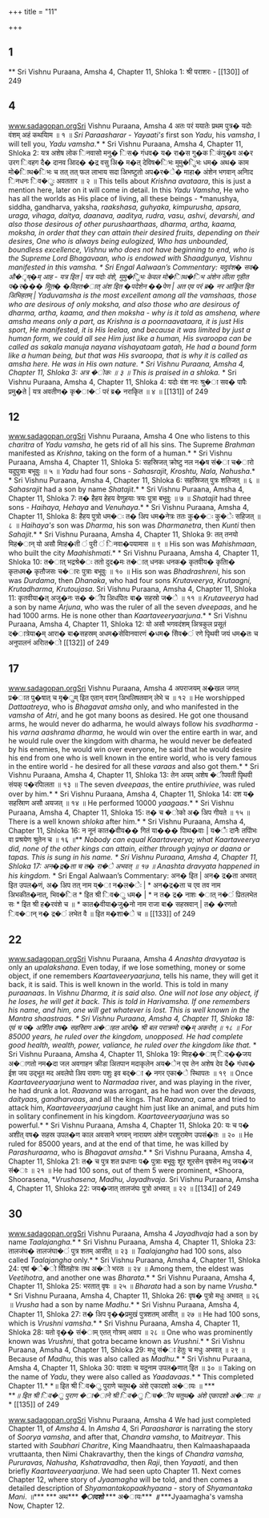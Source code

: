 +++
title = "11"

+++


## 1
** Sri Vishnu Puraana, Amsha 4, Chapter 11, Shloka 1:  श्री पराशरः -  [[130]] of 249 





## 4
www.sadagopan.orgSri Vishnu Puraana, Amsha 4 अतः परं ययातेः प्रथम पुत्र� यदोः वंशम् अहं कथयािम ॥ १ ॥ *Sri Paraasharar - Yayaati's* first son *Yadu*, his *vamsha*, I will tell you, *Yadu* *vamsha*.* * Sri Vishnu Puraana, Amsha 4, Chapter 11, Shloka 2: यत्र अशेष लोक िनवासो मनु� िस� गंधव� य� रा�स गु�क िकंपु�ष अ�र उरग िवहग दै� दानव आिद� �द्र वसु अि� म�त् देविष�िभः मुमु�ुिभः धम� अथ� काम मो�ािथ�िभः च तत् तत् फल लाभाय सदा अिभष्टुतो अप�र�े� माहा� अंशेन भगवान् अनािद िनधनः िव�ुः अवततार ॥ २ ॥ This tells about *Krishna avataara*, this is just a mention here, later on it will come in detail. In this *Yadu Vamsha*, He who has all the worlds as His place of living, all these beings - *manushya, siddha, gandharva, yaksha, **raakshasa, guhyaka, kimpurusha, apsara, uraga, vihaga, daitya, daanava, **aaditya, rudra, vasu, ashvi, devarshi*, and also those desirous of other *purushaarthaas*, *dharma, artha, kaama, moksha*, in order that they can attain their desired fruits, depending on their desires, One who is always being eulogized, Who has unbounded, boundless excellence, Vishnu who does not have beginning to end, who is the Supreme Lord *Bhagavaan*, who is endowed with *Shaadgunya, Vishnu* manifested in this *vamsha*.* * Sri Engal Aalwaan’s Commentary: यदुवंश� सव� औ�ृष्�म् आह - यत्र इित | यत्र यदोः वंशे, मुमु�ुिभः केवल मो�ािथ�िभ अंशेन लीला गृहीत प�र��� मूित� �विहत�ात् अंश इित �पदेशेन ��पेण | अत एव परं ब्र� नर आकृित इित अिभिहतम् | *Yaduvamsha* is the most excellent among all the *vamshaas*, those who are desirous of only moksha, and also those who are desirous of *dharma*, *artha*, *kaama*, and then moksha - why is it told as *amshena*, where *amsha* means only a part, as *Krishna* is a *poornaavataara*, it is just His sport, He manifested, it is His *leelaa*, and because it was limited by just a human form, we could all see Him just like a human, His *svaroopa* can be called as *sakala manuja nayana vishayataam gatah*, He had a bound form like a human being, but that was His *svaroopa*, that is why it is called as *amsha* here. He was in His own nature.* * Sri Vishnu Puraana, Amsha 4, Chapter 11, Shloka 3: अत्र �ोकः ॥ ३ ॥ This is praised in a *shloka*.* * Sri Vishnu Puraana, Amsha 4, Chapter 11, Shloka 4:  यदोः वंश नरः श्रु�ा सव� पापैः प्रमु�ते | यत्र अवतीण� कृ�ा�ं परं ब्र� नराकृित ॥ ४ ॥  [[131]] of 249 





## 12
www.sadagopan.orgSri Vishnu Puraana, Amsha 4 One who listens to this *charitra* of *Yadu vamsha*, he gets rid of all his sins. The Supreme *Brahman* manifested as *Krishna*, taking on the form of a human.* * Sri Vishnu Puraana, Amsha 4, Chapter 11, Shloka 5: सहस्रिजत् क्रोष्टु नल न�ष सं�ा च�ारो यदुपुत्राः बभूवुः ॥ ५ ॥ *Yadu* had four sons - *Sahasrajit, Kroshtu, Nala, Nahusha*.* * Sri Vishnu Puraana, Amsha 4, Chapter 11, Shloka 6: सहस्रिजत् पुत्रः शतिजत् ॥ ६ ॥ *Sahasrajit* had a son by name *Shatajit*.* * Sri Vishnu Puraana, Amsha 4, Chapter 11, Shloka 7: त� हैहय हेहय वेणुहयाः त्रयः पुत्रा बभूवुः ॥ ७ ॥ *Shatajit* had three sons - *Haihaya, Hehaya* and *Venuhaya*.* * Sri Vishnu Puraana, Amsha 4, Chapter 11, Shloka 8: हैहय पुत्रो धम�ः त� अिप धम�नेत्रः ततः कु��ः कु�ेः सहिजत् ॥ ८ ॥ *Haihaya's* son was *Dharma*, his son was *Dharmanetra*, then *Kunti* then *Sahajit*.* * Sri Vishnu Puraana, Amsha 4, Chapter 11, Shloka 9: तत् तनयो मिह�ान् यो असौ मािह�ती ं पुरी ं िनवा�पयामास ॥ ९ ॥ His son was *Mahishmaan*, who built the city *Maahishmati*.* * Sri Vishnu Puraana, Amsha 4, Chapter 11, Shloka 10: त�ात् भद्रश्रे�ः ततो दुद�मः त�ात् धनकः धनक� कृतवीय� कृताि� कृतधम� कृतौजसः च�ारः पुत्राः बभूवुः ॥ १० ॥ His son was *Bhadrashreni*, his son was *Durdama*, then *Dhanaka*, who had four sons *Krutaveerya, Krutaagni, Krutadharma, Krutoujasa*. Sri Vishnu Puraana, Amsha 4, Chapter 11, Shloka 11: कृतवीया�त् अजु�नः स� �ीप अिधपितः बा� सहस्रो ज�े ॥ ११ ॥ *Krutaveerya* had a son by name *Arjuna*, who was the ruler of all the seven *dveepaas*, and he had 1000 arms. He is none other than *Kaartaveeryaarjuna*.* * Sri Vishnu Puraana, Amsha 4, Chapter 11, Shloka 12:  यो असौ भगवदंशम् अित्रकुल प्रसूतं द�ात्रेया�म् आरा� बा�सहस्रम् अधम�सेवािनवारणं �धम� सेिव�ं रणे पृिथवी जयं धम�तः च अनुपालनं अराित�ो  [[132]] of 249 





## 17
www.sadagopan.orgSri Vishnu Puraana, Amsha 4 अपराजयम् अ�खल जगत् प्र�ात पु�षात् च मृ�ुम् इित एतान् वरान् अिभलिषतवान् लेभे च ॥ १२ ॥ He worshipped *Dattaatreya*, who is *Bhagavat amsha* only, and who manifested in the *vamsha* of *Atri*, and he got many boons as desired. He got one thousand arms, he would never do adharma, he would always follow his *svadharma* - his *varna aashrama dharma*, he would win over the entire earth in war, and he would rule over the kingdom with dharma, he would never be defeated by his enemies, he would win over everyone, he said that he would desire his end from one who is well known in the entire world, who is very famous in the entire world - he desired for all these *varaas* and also got them.* * Sri Vishnu Puraana, Amsha 4, Chapter 11, Shloka 13: तेन अयम् अशेष �ीपवती पृिथवी संयक् प�रपािलता ॥ १३ ॥ The seven *dveepaas*, the entire *pruthiviee*, was ruled over by him.* * Sri Vishnu Puraana, Amsha 4, Chapter 11, Shloka 14: दश य� सहस्रािण असौ अयजत् ॥ १४ ॥ He performed 10000 *yaagaas*.* * Sri Vishnu Puraana, Amsha 4, Chapter 11, Shloka 15: त� च �ोको अ� अिप गीयते ॥ १५ ॥ There is a well known *shloka* after him.* * Sri Vishnu Puraana, Amsha 4, Chapter 11, Shloka 16: न नूनं कात�वीय�� गितं या��� पािथ�वाः | य�ैः दानैः तपोिभः वा प्रश्रयेण श्रुतेन च ॥ १६ ॥** **Nobody can equal *Kaartaveerya*; what *Kaartaveerya* did, none of the other kings can attain, either through *yajnya* or *daana* or *tapas*. This is sung in his name.* * Sri Vishnu Puraana, Amsha 4, Chapter 11, Shloka 17:  अन�द्र�ता च त� रा�े अभवत् ॥ १७ ॥ *Anashta* *dravyata* happened in his kingdom.* * Sri Engal Aalwaan’s Commentary: अन� इित | अन� द्र�ता अभवत् इित उपल�णं, अ� अिप तत् नाम य्�ा न�ल�ेः | \* अन�द्र�ता च एव तव नाम अिभकीत�नात्, भिव�ित \* इित श्री िव�ु धम� | \* न त� द्र� नाशः �ात् न�ं प्रितलभेत सः \* इित श्री ह�रवंशे च ॥ \* कात�वीया�जु�नो नाम राजा बा� सहस्रवान् | त� �रणतो िव�ान् न� द्र�ं लभेत वै ॥ इित म�शा�े च ॥  [[133]] of 249 





## 22
www.sadagopan.orgSri Vishnu Puraana, Amsha 4 *Anashta* *dravyataa* is only an *upalakshana*. Even today, if we lose something, money or some object, if one remembers *Kaartaveeryaarjuna*, tells his name, they will get it back, it is said. This is well known in the world. This is told in many *puraanaas*. In *Vishnu **Dharma*, it is said also. One will not lose any object, if he loses, he will get it back. This is told in *Harivamsha*. If one remembers his name, and him, one will get whatever is lost. This is well known in the *Mantra* *shaastraas*.* * Sri Vishnu Puraana, Amsha 4, Chapter 11, Shloka 18: एवं च प� अशीित वष� सहस्रािण अ�ाहत आरो� श्री बल पराक्रमो रा�म् अकरोत् ॥ १८ ॥ For 85000 years, he ruled over the kingdom, unopposed. He had complete good health, wealth, power, valiance, he ruled over the kingdom like that.* * Sri Vishnu Puraana, Amsha 4, Chapter 11, Shloka 19: मािह��ाम् िद��जय अ�ागतो नम�दा जल अवगाहन क्रीडा अितपान मदाकृलेन अय�ेन एव तेन अशेष देव दै� गंधव� ईश जय उद्भूत मद अवलेपो अिप रावणः पशुः इव बद्�ा � नगर एका�े स्थािपतः ॥ १९ ॥ Once *Kaartaveeryaarjuna* went to *Narmadaa* river, and was playing in the river, he had drunk a lot. *Raavana* was arrogant, as he had won over the *devaas, daityaas, gandharvaas*, and all the kings. That *Raavana*, came and tried to attack him, *Kaartaveeryaarjuna* caught him just like an animal, and puts him in solitary confinement in his kingdom. *Kaartaveeryaarjuna* was so powerful.* * Sri Vishnu Puraana, Amsha 4, Chapter 11, Shloka 20: यः च प� अशीत् वष� सहस्र उपल�ण काल अवसाने भगवन् नारायण अंशेन परशुरामेण उपसं�तः ॥ २० ॥ He ruled for 85000 years, and at the end of that time, he was killed by *Parashuraama*, who is *Bhagavat* *amsha*.* * Sri Vishnu Puraana, Amsha 4, Chapter 11, Shloka 21: त� च पुत्र शत प्रधानाः प� पुत्राः बभूवुः शूर शूरसेन वृषसेन मधु जय�ज सं�ाः ॥ २१ ॥ He had 100 sons, out of them 5 were prominent, *Shoora, Shoorasena, **Vrushasena, Madhu, Jayadhvaja*. Sri Vishnu Puraana, Amsha 4, Chapter 11, Shloka 22:  जय�जात् तालजंघः पुत्रो अभवत् ॥ २२ ॥  [[134]] of 249 





## 30
www.sadagopan.orgSri Vishnu Puraana, Amsha 4 *Jayadhvaja* had a son by name *Taalajangha.** * Sri Vishnu Puraana, Amsha 4, Chapter 11, Shloka 23: तालजंघ� तालजंघा�ं पुत्र शतम् आसीत् ॥ २३ ॥ *Taalajangha* had 100 sons, also called *Taalajangha* only.* * Sri Vishnu Puraana, Amsha 4, Chapter 11, Shloka 24: एषां �े�ो वीितहोत्रः तथ अ�ो भरतः ॥ २४ ॥ Among them, the eldest was *Veetihotra*, and another one was *Bharata*.* * Sri Vishnu Puraana, Amsha 4, Chapter 11, Shloka 25: भरतात् वृषः ॥ २५ ॥ *Bharata* had a son by name *Vrusha.** * Sri Vishnu Puraana, Amsha 4, Chapter 11, Shloka 26: वृष� पुत्रो मधुः अभवत् ॥ २६ ॥ *Vrusha* had a son by name *Madhu*.* * Sri Vishnu Puraana, Amsha 4, Chapter 11, Shloka 27: त� अिप वृ��प्रमुखं पुत्रशतम् आसीत् ॥ २७ ॥ He had 100 sons, which is *Vrushni* *vamsha*.* * Sri Vishnu Puraana, Amsha 4, Chapter 11, Shloka 28: यतो वृ�� सं�ाम् एतत् गोत्रम् अवाप ॥ २८ ॥ One who was prominently known was *Vrushni*, that gotra became known as *Vrushni*.* * Sri Vishnu Puraana, Amsha 4, Chapter 11, Shloka 29: मधु सं�ा हेतुः च मधुः अभवत् ॥ २९ ॥ Because of *Madhu*, this was also called as *Madhu*.* * Sri Vishnu Puraana, Amsha 4, Chapter 11, Shloka 30:  यादवाः च यदुनाम उपल�णात् इित ॥ ३० ॥ Taking on the name of *Yadu*, they were also called as *Yaadavaas*.* * This completed Chapter 11.* *॥ इित श्री िव�ु पुराणे चतुथ� अंशे एकादशो अ�ायः ॥ ***   
 ***॥ इित श्री िव�ु पुराण �ा�ाने श्री िव�ु िच�ीय चतुथ� अंशे एकादशो अ�ायः ॥* * [[135]] of 249 



www.sadagopan.orgSri Vishnu Puraana, Amsha 4 We had just completed Chapter 11, of *Amsha* 4. In *Amsha* 4, Sri *Paraasharar* is narrating the story of *Soorya vamsha*, and after that, *Chandra vamsha*, to *Maitreyar*. This started with *Saubhari Charitre*, King Maandhaatru, then Kalmaashapaada vruttaanta, then Nimi Chakravarthy, then the kings of *Chandra vamsha, Pururavas, Nahusha, Kshatravadha*, then *Raji*, then *Yayaati*, and then briefly *Kaartaveeryaarjuna*. We had seen upto Chapter 11. Next comes Chapter 12, where story of *Jyaamagha* will be told, and then comes a detailed description of *Shyamantakopaakhyaana* - story of *Shyamantaka Mani*. ॥*** *** अथ*** ***�ादशो*** *** अ�ायः*** ***॥*** ***Jyaamagha's vamsha Now, Chapter 12. 
